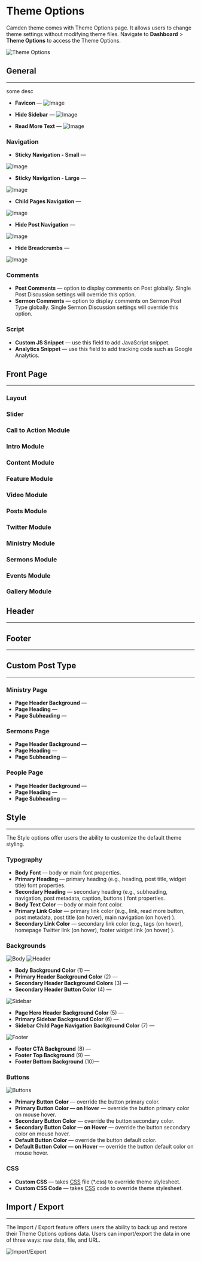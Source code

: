 # Theme Options

Camden theme comes with Theme Options page. It allows users to change theme settings without modifying theme files.  Navigate to __Dashboard__ > __Theme Options__ to access the Theme Options.

![Theme Options](_images/theme-options-menu.png)

## General
-----
some desc

- __Favicon__ —
  ![Image](_images/a.png)

- __Hide Sidebar__ —
  ![Image](_images/a.png)

- __Read More Text__ —
  ![Image](_images/a.png)


### Navigation
- __Sticky Navigation - Small__ —

![Image](_images/a.png)


- __Sticky Navigation - Large__ —

![Image](_images/a.png)


- __Child Pages Navigation__ —

![Image](_images/a.png)


- __Hide Post Navigation__ —

![Image](_images/a.png)

- __Hide Breadcrumbs__ —

![Image](_images/a.png)


### Comments
- __Post Comments__ — option to display comments on Post globally. Single Post Discussion settings will override this option. 
- __Sermon Comments__ — option to display comments on Sermon Post Type globally. Single Sermon Discussion settings will override this option. 

### Script
- __Custom JS Snippet__ — use this field to add JavaScript snippet.
- __Analytics Snippet__ — use this field to add tracking code such as Google Analytics.


## Front Page
-----

### Layout
### Slider
### Call to Action Module
### Intro Module
### Content Module
### Feature Module
### Video Module
### Posts Module

### Twitter Module

### Ministry Module


### Sermons Module

### Events Module

### Gallery Module






## Header
-----

## Footer
-----

## Custom Post Type
-----

### Ministry Page
- __Page Header Background__ —
- __Page Heading__ —
- __Page Subheading__ —

### Sermons Page
- __Page Header Background__ —
- __Page Heading__ —
- __Page Subheading__ —

### People Page
- __Page Header Background__ —
- __Page Heading__ —
- __Page Subheading__ —


## Style
-----

The Style options offer users the ability to customize the default theme styling.

### Typography
- __Body Font__ — body or main font properties.
- __Primary Heading__ — primary heading (e.g., heading, post title, widget title) font properties.
- __Secondary Heading__ — secondary heading (e.g., subheading, navigation, post metadata, caption, buttons ) font properties.
- __Body Text Color__ — body or main font color.
- __Primary Link Color__ — primary link color (e.g., link, read more button, post metadata, post title (on hover), main navigation (on hover) ).
- __Secondary Link Color__ — secondary link color (e.g., tags (on hover), homepage Twitter link (on hover), footer widget link (on hover) ).
  
### Backgrounds


![Body](_images/theme-options-style-background-body.png)
![Header](_images/theme-options-style-background-header.png)

- __Body Background Color__ (1) — 
- __Primary Header Background Color__ (2) — 
- __Secondary Header Background Colors__ (3) — 
- __Secondary Header Button Color__ (4) — 

![Sidebar](_images/theme-options-style-background-sidebar.png)

- __Page Hero Header Background Color__ (5) — 
- __Primary Sidebar Background Color__ (6) — 
- __Sidebar Child Page Navigation Background Color__ (7) — 

![Footer](_images/theme-options-style-background-footer.png)

- __Footer CTA Background__ (8) — 
- __Footer Top Background__ (9) — 
- __Footer Bottom Background__ (10)— 

### Buttons
![Buttons](_images/theme-options-style-button.png)

- __Primary Button Color__ — override the button primary color.
- __Primary Button Color — on Hover__ — override the button primary color on mouse hover.
- __Secondary Button Color__ — override the button secondary color.
- __Secondary Button Color — on Hover__ — override the button secondary color on mouse hover.
- __Default Button Color__ — override the button default color.
- __Default Button Color — on Hover__ — override the button default color on mouse hover.

### CSS

- __Custom CSS__ — takes [CSS](https://developer.mozilla.org/en-US/docs/Web/CSS  ":target=_blank") file (*.css) to override theme stylesheet.
- __Custom CSS Code__ — takes [CSS](https://developer.mozilla.org/en-US/docs/Web/CSS  ":target=_blank") code to override theme stylesheet.

## Import / Export
-----

The Import / Export feature offers users the ability to back up and restore their Theme Options options data. Users can import/export the data in one of three ways: raw data, file, and URL.

![Import/Export](_images/theme-options-export.png)
